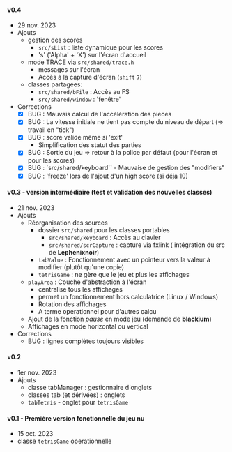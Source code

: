 #### v0.4
* 29 nov. 2023
* Ajouts
    * gestion des scores
        * `src/sList` : liste dynamique pour les scores
        * 's' ('Alpha' + 'X') sur l'écran d'accueil
    * mode TRACE via `src/shared/trace.h`
        * messages sur l'écran
        * Accès à la capture d'écran (`shift` `7`)        
    * classes partagées:
        * `src/shared/bFile` : Accès au FS
        * `src/shared/window` : 'fenêtre' 
* Corrections
    * [x] BUG : Mauvais calcul de l'accélération des pieces
    * [x] BUG : La vitesse initiale ne tient pas compte du niveau de départ (=> travail en "tick")
    * [x] BUG : score valide même si 'exit' 
        - Simplification des statut des parties
    * [x] BUG : Sortie du jeu => retour à la police par défaut (pour l'écran et pour les scores)
    * [x] BUG : `src/shared/keyboard`` - Mauvaise de gestion des "modifiers"
    * [x] BUG : 'freeze' lors de l'ajout d'un high score (si déja 10)

#### v0.3 - version intermédiaire (test et validation des nouvelles classes)
* 21 nov. 2023
* Ajouts
    * Réorganisation des sources
        * dossier `src/shared` pour les classes portables
            * `src/shared/keyboard` : Accès au clavier
            * `src/shared/scrCapture` : capture via fxlink ( intégration du src de **Lephenixnoir**)
        * `tabValue` : Fonctionnement avec un pointeur vers la valeur à modifier (plutôt qu'une copie)
        * `tetrisGame` : ne gère que le jeu et plus les affichages
    * `playArea` : Couche d'abstraction à l'écran
        * centralise tous les affichages
        * permet un fonctionnement hors calculatrice (Linux / Windows)
        * Rotation des affichages
        * A terme operationnel pour d'autres calcu
    * Ajout de la fonction *pause* en mode jeu (demande de **blackium**)
    * Affichages en mode horizontal ou vertical
* Corrections
    * BUG : lignes complètes toujours visibles

#### v0.2
* 1er nov. 2023
* Ajouts
    * classe tabManager : gestionnaire d'onglets
    * classes tab (et dérivées) : onglets
    * `tabTetris` - onglet pour `tetrisGame`

#### v0.1 - Première version fonctionnelle du jeu nu
* 15 oct. 2023
* classe `tetrisGame` operationnelle

